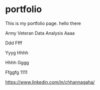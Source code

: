 # portfolio

This is my portfolio page.
hello there

Army Veteran Data Analysis
Aaaa

Ddd
Ffff



Yyyg
Hhhh

Hhhh
Gggg



Ffggfg
1111

https://www.linkedin.com/in/chhannagaha/

